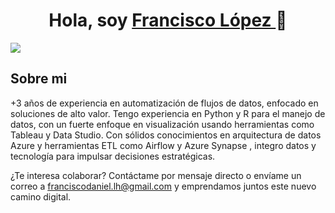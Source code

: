 <div align="center">
<h1 align="center">Hola, soy <a href="https://franciscodlh.online/"> Francisco López </a> 👋</h1>
</div>
<img src="https://media.licdn.com/dms/image/D5616AQG-0jLvdh1uNg/profile-displaybackgroundimage-shrink_350_1400/0/1714582090626?e=1720656000&v=beta&t=yBWuSdswBd3m9KAQCd1OaEzGzXtdxgT84jPKBDfpDJg">



## Sobre mi

+3 años de experiencia en automatización de flujos de datos, enfocado en soluciones de alto valor. Tengo experiencia en Python y R para el manejo de datos,
con un fuerte enfoque en visualización usando herramientas como Tableau y Data Studio. Con sólidos conocimientos en arquitectura de datos Azure y herramientas ETL como Airflow y Azure Synapse , 
integro datos y tecnología para impulsar decisiones estratégicas.

¿Te interesa colaborar? Contáctame por mensaje directo o envíame un correo a franciscodaniel.lh@gmail.com y emprendamos juntos este nuevo camino digital.
<br>

